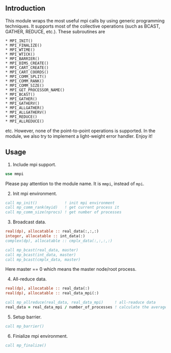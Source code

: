 ## Introduction

This module wraps the most useful mpi calls by using generic programming techniques. It supports most of the collective operations (such as BCAST, GATHER, REDUCE, etc.). These subroutines are

    * MPI_INIT()
    * MPI_FINALIZE()
    * MPI_WTIME()
    * MPI_WTICK()
    * MPI_BARRIER()
    * MPI_DIMS_CREATE()
    * MPI_CART_CREATE()
    * MPI_CART_COORDS()
    * MPI_COMM_SPLIT()
    * MPI_COMM_RANK()
    * MPI_COMM_SIZE()
    * MPI_GET_PROCESSOR_NAME()
    * MPI_BCAST()
    * MPI_GATHER()
    * MPI_GATHERV()
    * MPI_ALLGATHER()
    * MPI_ALLGATHERV()
    * MPI_REDUCE()
    * MPI_ALLREDUCE()

etc. However, none of the point-to-point operations is supported. In the module, we also try to implement a light-weight error handler. Enjoy it!

## Usage

1. Include mpi support.

```fortran
use mmpi
```

Please pay attention to the module name. It is `mmpi`, instead of `mpi`.

2. Init mpi environment.

```fortran
call mp_init()            ! init mpi environment
call mp_comm_rank(myid)   ! get current process it
call mp_comm_size(nprocs) ! get number of processes
```

3. Broadcast data.

```fortran
real(dp), allocatable :: real_data(:,:,:)
integer, allocatable :: int_data(:)
complex(dp), allocatable :: cmplx_data(:,:,:,:)

call mp_bcast(real_data, master)
call mp_bcast(int_data, master)
call mp_bcast(cmplx_data, master)
```

Here master == 0 which means the master node/root process.

4. All-reduce data.

```fortran
real(dp), allocatable :: real_data(:)
real(dp), allocatable :: real_data_mpi(:)

call mp_allreduce(real_data, real_data_mpi)     ! all-readuce data
real_data = real_data_mpi / number_of_processes ! calculate the average
```

5. Setup barrier.

```fortran
call mp_barrier()
```

6. Finialize mpi environment.

```fortran
call mp_finalize()
```
